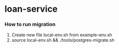 # loan-service
### How to run migration
1. Create new file local-env.sh from example-env.sh
2. source local-env.sh && ./tools/postgres-migrate.sh